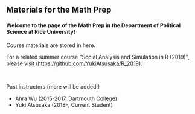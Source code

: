## Materials for the Math Prep

#### Welcome to the page of the Math Prep in the Department of Political Science at Rice University!
Course materials are stored in here.

For a related summer course "Social Analysis and Simulation in R (2019)", please visit (https://github.com/YukiAtsusaka/R_2019).



<br>

Past instructors (more will be added!)

- Ahra Wu (2015-2017, Dartmouth College)
- Yuki Atsusaka (2018-, Current Student)
